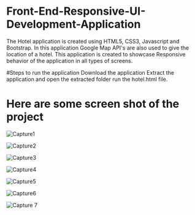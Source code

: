 # Front-End-Responsive-UI-Development-Application
The Hotel application is created using HTML5, CSS3, Javascript and Bootstrap. In this application Google Map API's are also used
to give the location of a hotel.
This application is created to showcase Responsive behavior of the application in all types of screens.

#Steps to run the application
Download the application
Extract the application and open the extracted folder
run the hotel.html file.

# Here are some screen shot of the project


![Capture1](https://user-images.githubusercontent.com/43500643/58451673-737c4900-80e2-11e9-9f3b-9a208df9a0e8.PNG)

![Capture2](https://user-images.githubusercontent.com/43500643/58451684-8131ce80-80e2-11e9-9234-c88bdd80ab0e.PNG)

![Capture3](https://user-images.githubusercontent.com/43500643/58451696-8abb3680-80e2-11e9-91fd-371fcbeddaba.PNG)

![Capture4](https://user-images.githubusercontent.com/43500643/58451697-8abb3680-80e2-11e9-828f-c66ead199bac.PNG)

![Capture5](https://user-images.githubusercontent.com/43500643/58451698-8abb3680-80e2-11e9-990e-19d3b7e6bcfe.PNG)

![Capture6](https://user-images.githubusercontent.com/43500643/58451699-8abb3680-80e2-11e9-85b3-0f0bb4592cd0.PNG)

![Capture 7](https://user-images.githubusercontent.com/43500643/58451695-8abb3680-80e2-11e9-9ac2-4886693bacd4.PNG)

